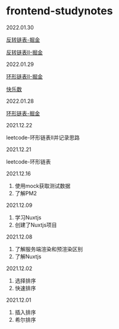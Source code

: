 # frontend-studynotes

2022.01.30

[反转链表-掘金](https://juejin.cn/post/7058813856398704654/)

[反转链表II-掘金](https://juejin.cn/post/7058830306307997704/)

2022.01.29

[环形链表II-掘金](https://juejin.cn/post/7058548911794814984)

[快乐数](https://juejin.cn/user/624953351216014)

2022.01.28

[环形链表-掘金](https://juejin.cn/post/7058155551993102366)

2021.12.22

leetcode-环形链表II并记录思路

2021.12.21

leetcode-环形链表

2021.12.16

1. 使用mock获取测试数据
2. 了解PM2

2021.12.09

1. 学习Nuxtjs
2. 创建了Nuxtjs项目

2021.12.08
1. 了解服务端渲染和预渲染区别
2. 了解Nuxtjs

2021.12.02
1. 选择排序
2. 快速排序

2021.12.01
1. 插入排序
2. 希尔排序
